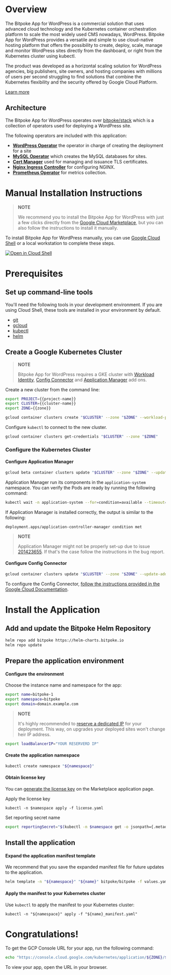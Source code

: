 # Overview
<walkthrough-tutorial-duration duration="15"></walkthrough-tutorial-duration>

The Bitpoke App for WordPress is a commercial solution that uses advanced cloud technology and the Kubernetes container orchestration platform to scale the most widely used CMS nowadays, WordPress. Bitpoke App for WordPress provides a versatile and simple to use cloud-native hosting platform that offers the possibility to create, deploy, scale, manage and monitor WordPress sites directly from the dashboard, or right from the Kubernetes cluster using kubectl.

The product was developed as a horizontal scaling solution for WordPress agencies, big publishers, site owners, and hosting companies with millions of users per second struggling to find solutions that combine the Kubernetes flexibility and the security offered by Google Cloud Platform.

[Learn more](https://www.bitpoke.io/wordpress/)



## Architecture

The Bitpoke App for WordPress operates over [bitpoke/stack](https://github.com/bitpoke/stack) which is
a collection of operators used for deploying a WordPress site.

The following operators are included with this application:
 * [**WordPress Operator**](https://github.com/bitpoke/wordpress-operator) the operator in charge
   of creating the deployment for a site
 * [**MySQL Operator**](https://github.com/bitpoke/mysql-operator) which creates the MySQL
   databases for sites.
 * [**Cert Manager**](https://github.com/jetstack/cert-manager) used for managing and issuance TLS
   certificates.
 * [**Nginx Ingress Controller**](https://github.com/kubernetes/ingress-nginx) for configuring NGINX.
 * [**Prometheus Operator**](https://github.com/prometheus-operator/prometheus-operator) for metrics collection.

# Manual Installation Instructions

> __NOTE__
>
> We recommend you to install the Bitpoke App for WordPress with just a few clicks directly from the [Google Cloud Marketplace](https://console.cloud.google.com/marketplace/product/press-labs-public/presslabs-dashboard), but you can also follow the instructions to install it manually.

To install Bitpoke App for WordPress manually, you can use [Google Cloud Shell](https://ssh.cloud.google.com/?cloudshell_git_repo=https://github.com/bitpoke/bitpoke-gcp-marketplace&cloudshell_git_branch=master&cloudshell_tutorial=README.md&shellonly=true) or a local
workstation to complete these steps.

[![Open in Cloud Shell](http://gstatic.com/cloudssh/images/open-btn.svg)](https://ssh.cloud.google.com/?cloudshell_git_repo=https://github.com/bitpoke/bitpoke-gcp-marketplace&cloudshell_git_branch=master&cloudshell_tutorial=README.md&shellonly=true)

# Prerequisites

## Set up command-line tools

You'll need the following tools in your development environment. If you are
using Cloud Shell, these tools are installed in your environment by default.

-   [git](https://git-scm.com/book/en/v2/Getting-Started-Installing-Git)
-   [gcloud](https://cloud.google.com/sdk/gcloud/)
-   [kubectl](https://kubernetes.io/docs/reference/kubectl/overview/)
-   [helm](https://helm.sh/docs/intro/quickstart/)

## Create a Google Kubernetes Cluster
> __NOTE__
>
> Bitpoke App for WordPress requires a GKE cluster with [Workload Identity](https://cloud.google.com/kubernetes-engine/docs/how-to/workload-identity), [Config Connector](https://cloud.google.com/config-connector/docs/how-to/install-upgrade-uninstall) and [Application Manager](https://cloud.google.com/kubernetes-engine/docs/how-to/add-on/application-delivery) add ons.

<walkthrough-project-setup></walkthrough-project-setup>
<walkthrough-watcher-constant key="cluster-name" value="bitpoke-1"></walkthrough-watcher-constant>
<walkthrough-watcher-constant key="zone" value="us-west1-a"></walkthrough-watcher-constant>

Create a new cluster from the command line:

```sh
export PROJECT={{project-name}}
export CLUSTER={{cluster-name}}
export ZONE={{zone}}

gcloud container clusters create "$CLUSTER" --zone "$ZONE" --workload-pool=$PROJECT.svc.id.goog --machine-type=e2-standard-2 --num-nodes=4
```

Configure `kubectl` to connect to the new cluster.

```sh
gcloud container clusters get-credentials "$CLUSTER" --zone "$ZONE"
```

### Configure the Kubernetes Cluster

#### Configure Application Manager

```sh
gcloud beta container clusters update "$CLUSTER" --zone "$ZONE" --update-addons ApplicationManager=ENABLED
```

Application Manager run its components in the `application-system` namespace. You can verify the Pods are ready by running the following command:

```sh
kubectl wait -n application-system --for=condition=available --timeout=10s deployment --all
```

If Application Manager is installed correctly, the output is similar to the following:

```terminal
deployment.apps/application-controller-manager condition met
```

> __NOTE__
>
> Application Manager might not be properly set-up due to issue [201423655](https://issuetracker.google.com/issues/201423655).
> If that's the case follow the instructions in the bug report.

#### Configure Config Connector

```sh
gcloud container clusters update "$CLUSTER" --zone "$ZONE" --update-addons ConfigConnector=ENABLED
```

To configure the Config Connector, [follow the instructions provided in the Google Cloud Documentation](https://cloud.google.com/config-connector/docs/how-to/install-upgrade-uninstall).

# Install the Application

## Add and update the Bitpoke Helm Repository

```sh
helm repo add bitpoke https://helm-charts.bitpoke.io
helm repo update
```

## Prepare the application environment

#### Configure the environment

Choose the instance name and namespace for the app:

```sh
export name=bitpoke-1
export namespace=bitpoke
export domain=domain.example.com
```

> __NOTE__
>
> It's highly recommended to [reserve a dedicated IP](https://cloud.google.com/compute/docs/ip-addresses/reserve-static-external-ip-address) for your deployment. This way, on upgrades your deployed sites won't change heir IP address.

```sh
export loadBalancerIP="YOUR RESERVERD IP"
```

#### Create the application namespace

```sh
kubectl create namespace "${namespace}"
```

#### Obtain license key

You can [generate the license key](https://console.cloud.google.com/marketplace/kubernetes/config/press-labs-public/presslabs-dashboard?version=1.8) on the
Marketplace application page.

Apply the license key

```shell
kubectl -n $namespace apply -f license.yaml
```

Set reporting secret name

```sh
export reportingSecret="$(kubectl -n $namespace get -o jsonpath={.metadata.name} -f license.yaml)"
```

## Install the application


#### Expand the application manifest template

We recommend that you save the expanded
manifest file for future updates to the application.

```sh
helm template -n "${namespace}" "${name}" bitpoke/bitpoke -f values.yaml --set-string marketplace.loadBalancerIP="${loadBalancerIP}" --set-string marketplace.domain="${domain}" --set-string metering.gcp.secretName="${reportingSecret}" > "${name}_manifest.yaml"
```

#### Apply the manifest to your Kubernetes cluster

Use `kubectl` to apply the manifest to your Kubernetes cluster:

```shell
kubectl -n "${namespace}" apply -f "${name}_manifest.yaml"
```

# Congratulations!

<walkthrough-conclusion-trophy></walkthrough-conclusion-trophy>

To get the GCP Console URL for your app, run the following command:

```sh
echo "https://console.cloud.google.com/kubernetes/application/${ZONE}/${CLUSTER}/${namespace}/${name}"
```

To view your app, open the URL in your browser.
